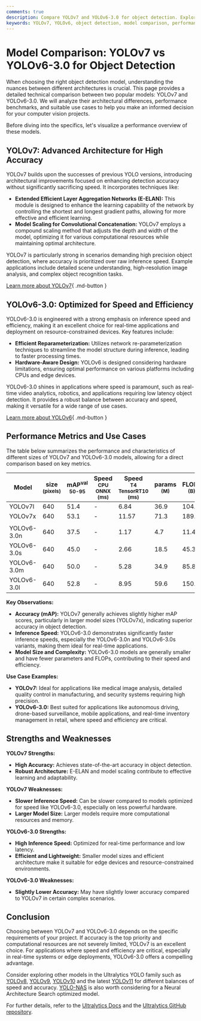 ```yaml
---
comments: true
description: Compare YOLOv7 and YOLOv6-3.0 for object detection. Explore benchmarks, architecture, and use cases to choose the best model for your project.
keywords: YOLOv7, YOLOv6, object detection, model comparison, performance benchmarks, real-time detection, accuracy vs speed, computer vision
---
```


# Model Comparison: YOLOv7 vs YOLOv6-3.0 for Object Detection

When choosing the right object detection model, understanding the nuances between different architectures is crucial. This page provides a detailed technical comparison between two popular models: YOLOv7 and YOLOv6-3.0. We will analyze their architectural differences, performance benchmarks, and suitable use cases to help you make an informed decision for your computer vision projects.

Before diving into the specifics, let's visualize a performance overview of these models.

<script async src="https://cdn.jsdelivr.net/npm/chart.js@3.9.1/dist/chart.min.js"></script>
<script defer src="../../javascript/benchmark.js"></script>

<canvas id="modelComparisonChart" width="1024" height="400" active-models='["YOLOv7", "YOLOv6-3.0"]'></canvas>

## YOLOv7: Advanced Architecture for High Accuracy

YOLOv7 builds upon the successes of previous YOLO versions, introducing architectural improvements focused on enhancing detection accuracy without significantly sacrificing speed. It incorporates techniques like:

- **Extended Efficient Layer Aggregation Networks (E-ELAN):** This module is designed to enhance the learning capability of the network by controlling the shortest and longest gradient paths, allowing for more effective and efficient learning.
- **Model Scaling for Convolutional Concatenation:** YOLOv7 employs a compound scaling method that adjusts the depth and width of the model, optimizing it for various computational resources while maintaining optimal architecture.

YOLOv7 is particularly strong in scenarios demanding high precision object detection, where accuracy is prioritized over raw inference speed. Example applications include detailed scene understanding, high-resolution image analysis, and complex object recognition tasks.

[Learn more about YOLOv7](https://docs.ultralytics.com/models/yolov7/){ .md-button }

## YOLOv6-3.0: Optimized for Speed and Efficiency

YOLOv6-3.0 is engineered with a strong emphasis on inference speed and efficiency, making it an excellent choice for real-time applications and deployment on resource-constrained devices. Key features include:

- **Efficient Reparameterization:** Utilizes network re-parameterization techniques to streamline the model structure during inference, leading to faster processing times.
- **Hardware-Aware Design:** YOLOv6 is designed considering hardware limitations, ensuring optimal performance on various platforms including CPUs and edge devices.

YOLOv6-3.0 shines in applications where speed is paramount, such as real-time video analytics, robotics, and applications requiring low latency object detection. It provides a robust balance between accuracy and speed, making it versatile for a wide range of use cases.

[Learn more about YOLOv6](https://docs.ultralytics.com/models/yolov6/){ .md-button }

## Performance Metrics and Use Cases

The table below summarizes the performance and characteristics of different sizes of YOLOv7 and YOLOv6-3.0 models, allowing for a direct comparison based on key metrics.

| Model       | size<br><sup>(pixels) | mAP<sup>val<br>50-95 | Speed<br><sup>CPU ONNX<br>(ms) | Speed<br><sup>T4 TensorRT10<br>(ms) | params<br><sup>(M) | FLOPs<br><sup>(B) |
| ----------- | --------------------- | -------------------- | ------------------------------ | ----------------------------------- | ------------------ | ----------------- |
| YOLOv7l     | 640                   | 51.4                 | -                              | 6.84                                | 36.9               | 104.7             |
| YOLOv7x     | 640                   | 53.1                 | -                              | 11.57                               | 71.3               | 189.9             |
|             |                       |                      |                                |                                     |                    |                   |
| YOLOv6-3.0n | 640                   | 37.5                 | -                              | 1.17                                | 4.7                | 11.4              |
| YOLOv6-3.0s | 640                   | 45.0                 | -                              | 2.66                                | 18.5               | 45.3              |
| YOLOv6-3.0m | 640                   | 50.0                 | -                              | 5.28                                | 34.9               | 85.8              |
| YOLOv6-3.0l | 640                   | 52.8                 | -                              | 8.95                                | 59.6               | 150.7             |

**Key Observations:**

- **Accuracy (mAP):** YOLOv7 generally achieves slightly higher mAP scores, particularly in larger model sizes (YOLOv7x), indicating superior accuracy in object detection.
- **Inference Speed:** YOLOv6-3.0 demonstrates significantly faster inference speeds, especially the YOLOv6-3.0n and YOLOv6-3.0s variants, making them ideal for real-time applications.
- **Model Size and Complexity:** YOLOv6-3.0 models are generally smaller and have fewer parameters and FLOPs, contributing to their speed and efficiency.

**Use Case Examples:**

- **YOLOv7:** Ideal for applications like medical image analysis, detailed quality control in manufacturing, and security systems requiring high precision.
- **YOLOv6-3.0:** Best suited for applications like autonomous driving, drone-based surveillance, mobile applications, and real-time inventory management in retail, where speed and efficiency are critical.

## Strengths and Weaknesses

**YOLOv7 Strengths:**

- **High Accuracy:** Achieves state-of-the-art accuracy in object detection.
- **Robust Architecture:** E-ELAN and model scaling contribute to effective learning and adaptability.

**YOLOv7 Weaknesses:**

- **Slower Inference Speed:** Can be slower compared to models optimized for speed like YOLOv6-3.0, especially on less powerful hardware.
- **Larger Model Size:** Larger models require more computational resources and memory.

**YOLOv6-3.0 Strengths:**

- **High Inference Speed:** Optimized for real-time performance and low latency.
- **Efficient and Lightweight:** Smaller model sizes and efficient architecture make it suitable for edge devices and resource-constrained environments.

**YOLOv6-3.0 Weaknesses:**

- **Slightly Lower Accuracy:** May have slightly lower accuracy compared to YOLOv7 in certain complex scenarios.

## Conclusion

Choosing between YOLOv7 and YOLOv6-3.0 depends on the specific requirements of your project. If accuracy is the top priority and computational resources are not severely limited, YOLOv7 is an excellent choice. For applications where speed and efficiency are critical, especially in real-time systems or edge deployments, YOLOv6-3.0 offers a compelling advantage.

Consider exploring other models in the Ultralytics YOLO family such as [YOLOv8](https://docs.ultralytics.com/models/yolov8/), [YOLOv9](https://docs.ultralytics.com/models/yolov9/), [YOLOv10](https://docs.ultralytics.com/models/yolov10/) and the latest [YOLOv11](https://docs.ultralytics.com/models/yolo11/) for different balances of speed and accuracy. [YOLO-NAS](https://docs.ultralytics.com/models/yolo-nas/) is also worth considering for a Neural Architecture Search optimized model.

For further details, refer to the [Ultralytics Docs](https://docs.ultralytics.com/guides/) and the [Ultralytics GitHub repository](https://github.com/ultralytics/ultralytics).